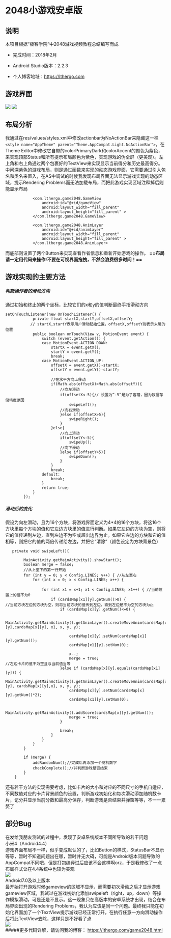 # 2048小游戏安卓版

## 说明

本项目根据“极客学院”中2048游戏视频教程总结编写而成

+ 完成时间：2018年2月

+ Android Studio版本：2.2.3

+ 个人博客地址：https://lthergo.com



## 游戏界面
![](readme.res/display1.png)  ![](readme.res/display2.png)


## 布局分析
我通过在res/values/styles.xml中修改actionbar为NoActionBar来隐藏这一栏`<style name="AppTheme" parent="Theme.AppCompat.Light.NoActionBar">`，在Theme Editor中修改它自带的colorPrimaryDark和colorAccent的颜色为紫色，来实现顶部Status和所有提示布局颜色为紫色，实现游戏的伪全屏（更美观）。左上角和右上角通过两个包裹好的TextView来实现显示当前得分和历史最高得分。中间深紫色的游戏布局，则是通过函数来实现的动态游戏界面，它需要通过引入包名和类名来置入，在AS中调试的时候我发现布局界面无法显示游戏实现的动态区域，提示Rendering Problems而无法加载布局，而把此游戏实现区域注释掉后则能显示布局
```
            <com.lthergo.game2048.GameView
                android:id="@+id/gameView"
                android:layout_width="fill_parent"
                android:layout_height="fill_parent" >
            </com.lthergo.game2048.GameView>

            <com.lthergo.game2048.AnimLayer
                android:id="@+id/animLayer"
                android:layout_width="fill_parent"
                android:layout_height="fill_parent" >
            </com.lthergo.game2048.AnimLayer>

```
而底部则设置了两个Button来实现查看作者信息和重新开始游戏的操作。
**==布局请一定用代码来操作!不要在可视界面拖拽，不然会浪费很多时间！==**

## 游戏实现的主要方法
##### 判断操作者的滑动方向
通过初始和终止的两个坐标，比较它们的x和y的值判断最终手指滑动方向
```
setOnTouchListener(new OnTouchListener() {       
            private float startX,startY,offsetX,offsetY;        
           // startX,startY表示用户滑动起始位置，offsetX,offsetY则表示末尾的位置  
            public boolean onTouch(View v, MotionEvent event) {
                switch (event.getAction()) {
                case MotionEvent.ACTION_DOWN:
                    startX = event.getX();
                    startY = event.getY();
                    break;
                case MotionEvent.ACTION_UP:
                    offsetX = event.getX()-startX;
                    offsetY = event.getY()-startY;

                    //在水平方向上移动
                    if(Math.abs(offsetX)>Math.abs(offsetY)){
                        //向左滑动
                        if(offsetX<-5){// 设置为“-5”是为了容错，因为数据存储精度原因
                            swipeLeft();
                        //向右滑动
                        }else if(offsetX>5){
                            swipeRight();
                        }
                    }else{
                        //向上滑动
                        if(offsetY<-5){
                            swipeUp();
                        //向下滑动
                        }else if(offsetY>5){
                            swipeDown();
                        }
                    }
                    break;
                default:
                    break;
                }
                return true;
            }
        });
```
##### 滑动后的变化
假设为向左滑动，且为16个方块，将游戏界面定义为4*4的16个方块，将这16个方块里每个方块的值和它左边方块里的值进行判断。如果它左边的方块为空，则将它的值传递到左边，直到左边不为空或超出边界为止。如果它左边的方块和它的值相等，则把它的值的两倍传递给左边，并把它“清除”（颜色设定为方块背景色）
```
   private void swipeLeft(){

        MainActivity.getMainActivity().showStart();
        boolean merge = false;
        //从上至下的第一行开始
        for (int y = 0; y < Config.LINES; y++) { //从左至右
            for (int x = 0; x < Config.LINES; x++) {

                for (int x1 = x+1; x1 < Config.LINES; x1++) { //当前位置上的值不为0
                    if (cardsMap[x1][y].getNum()>0) {
//当前方块左边的方块为空，则将当前方块的值传到左边，直到左边是不为空的方块为止
                        if (cardsMap[x][y].getNum()<=0) {

                            MainActivity.getMainActivity().getAnimLayer().createMoveAnim(cardsMap[x1][y],cardsMap[x][y], x1, x, y, y);

                            cardsMap[x][y].setNum(cardsMap[x1][y].getNum());
                            cardsMap[x1][y].setNum(0);

                            x--;
                            merge = true;
//左边卡片的值不为空且与当前值当等
                        }else if (cardsMap[x][y].equals(cardsMap[x1][y])) {
                            MainActivity.getMainActivity().getAnimLayer().createMoveAnim(cardsMap[x1][y], cardsMap[x][y],x1, x, y, y);
                            cardsMap[x][y].setNum(cardsMap[x][y].getNum()*2);
                            cardsMap[x1][y].setNum(0);

                            MainActivity.getMainActivity().addScore(cardsMap[x][y].getNum());
                            merge = true;
                        }

                        break;
                    }
                }
            }
        }

        if (merge) {
            addRandomNum();//完成后再添加一个随机数字
            checkComplete();//并判断游戏是否结束
        }
    }
```
还有若干方法的实现需要考虑，比如卡片的大小和对应的不同尺寸的手机自适应，不同数值对应的卡片背景颜色的设置，判断游戏初始化和每次滑动添加随机数卡片，记分并显示当前分数和最高分保存，判断游戏是否结束并弹窗等等，不一一累赘了
## 部分Bug
在发给我朋友测试的过程中，发现了安卓系统版本不同所导致的若干问题  
小米4（Android4.4）  
游戏界面布局不一样，似乎变成默认的了，比如Button的样式，StatusBar不显示等等，暂时不知道问题出在哪，暂时并无大碍，可能是Android版本问题导致的AppCompat不同吧，但是打包编译过后应该不会这样啊orz，于是我修改了一点布局样式让在4.4系统中也较为美观  
![](readme.res/bug1.png)  
Android7.0及以上版本  
最开始打开游戏时候gameview的区域不显示，而需要初次滑动之后才显示游戏gameview区域，我试过在游戏初始化添加swipeleft（right，up，down）等操作模拟滑动，可是还是不显示。这一现象只在高版本的安卓系统才出现，结合在布局界面出现的Rendering Problems，我认为应该是同一个问题。最终我只能在初始化界面加了一个TextView提示游戏已经正常打开，在执行任意一方向滑动操作后将此TextView去除，这样只是不好看了点  
![](readme.res/bug2.png)  
#####更多代码详解，请访问我的博客：
https://lthergo.com/game2048.html
